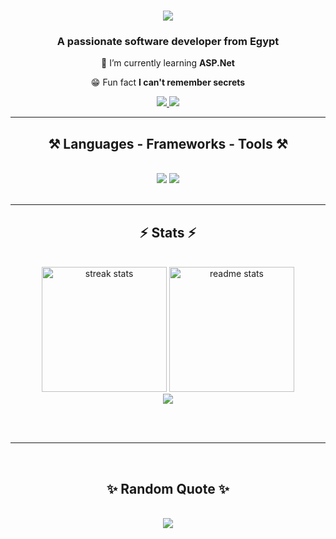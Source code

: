<h1 align="center">
    <img src="https://readme-typing-svg.herokuapp.com/?font=Fira+Code&size=35&center=true&vCenter=true&width=500&height=70&duration=4000&lines=Hey!;+I'm+Abdelrahman+Kamel;" />
</h1>

<h3 align="center">A passionate software developer from Egypt</h3>

<div align="center">

 🔭 I’m currently learning **ASP.Net**

😁 Fun fact **I can't remember secrets**    

 </div>
 
<div align="center">
  <a href="mailto:abdelrahman.kamel.elgendy@gmail.com">
    <img src="https://img.shields.io/badge/Gmail-333333?style=for-the-badge&logo=gmail&logoColor=white" />
  </a>

  <a href="https://www.linkedin.com/in/abdelrahman-kamel-elgendy/" target="_blank">
    <img src="https://img.shields.io/badge/LinkedIn-0077B5?style=for-the-badge&logo=linkedin&logoColor=white" target="_blank" />
  </a>
</div>

 <hr/>
 
<h2 align="center">⚒️ Languages - Frameworks - Tools ⚒️</h2>
<br/>
<div align="center">
    <img src="https://skillicons.dev/icons?i=html,css,c,cs,cpp,js,py"/>
    <img src="https://skillicons.dev/icons?i=dotnet,nodejs,mysql,androidstudio,vscode,flask,anaconda,bootstrap,git,github,figma"/>
   <br>
</div>

<br/>

<hr/>

<h2 align="center">⚡ Stats ⚡</h2>
<br>
<div align=center>
    <img height=200 src="https://streak-stats.demolab.com?user=abdelrahman-kamel-elgendy&theme=react&border_radius=10" alt="streak stats"/>
    <img height=200 src="https://github-readme-stats.vercel.app/api?username=abdelrahman-kamel-elgendy&count_private=true&show_icons=true&theme=react&rank_icon=github&border_radius=10" alt="readme stats"/>
    <br/>
    <img src="https://github-readme-stats.vercel.app/api/top-langs/?username=abdelrahman-kamel-elgendy&layout=donut-vertical&langs_count=8&theme=react&border_radius=10"/>
</div>

<br/><br/>

<hr/>

<br/>
<h2 align="center">✨ Random Quote ✨</h2>
<br/>
<div align=center>
    <img src="https://quotes-github-readme.vercel.app/api?type=horizontal&layout=donut-vertical&langs_count=8&theme=react&border_radius=10"/>
</div>
